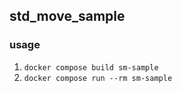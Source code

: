 ## std_move_sample

### usage
1. `docker compose build sm-sample`
2. `docker compose run --rm sm-sample`

